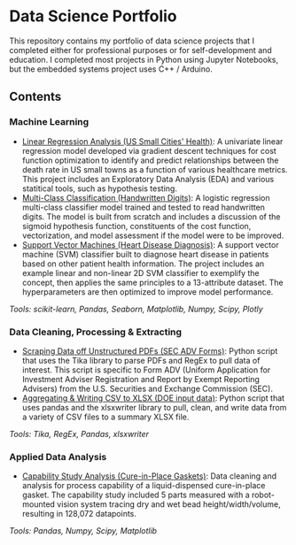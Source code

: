 # Data Science Portfolio

This repository contains my portfolio of data science projects that I completed either for professional purposes or for self-development and education. I completed most projects in Python using Jupyter Notebooks, but the embedded systems project uses C++ / Arduino.

## Contents

### Machine Learning

   - [Linear Regression Analysis (US Small Cities' Health)](https://github.com/c-coyne/data_science_portfolio/tree/main/Machine%20Learning/Project%201%20-%20Linear%20Regression%20(US%20Small%20Cities'%20Health)): A univariate linear regression model developed via gradient descent techniques for cost function optimization to identify and predict relationships between the death rate in US small towns as a function of various healthcare metrics. This project includes an Exploratory Data Analysis (EDA) and various statitical tools, such as hypothesis testing.
  - [Multi-Class Classification (Handwritten Digits)](https://github.com/c-coyne/data_science_portfolio/tree/main/Machine%20Learning/Project%202%20-%20Multi-Class%20Classification%20(Handwritten%20Digits)): A logistic regression multi-class classifier model trained and tested to read handwritten digits. The model is built from scratch and includes a discussion of the sigmoid hypothesis function, constituents of the cost function, vectorization, and model assessment if the model were to be improved.
  - [Support Vector Machines (Heart Disease Diagnosis)](https://github.com/c-coyne/data_science_portfolio/tree/main/Machine%20Learning/Project%203%20-%20SVM%20Classifiers%20(Heart%20Disease%20Diagnosis)): A support vector machine (SVM) classifier built to diagnose heart disease in patients based on other patient health information. The project includes an example linear and non-linear 2D SVM classifier to exemplify the concept, then applies the same principles to a 13-attribute dataset. The hyperparameters are then optimized to improve model performance.
  
  *Tools: scikit-learn, Pandas, Seaborn, Matplotlib, Numpy, Scipy, Plotly*

### Data Cleaning, Processing & Extracting

   - [Scraping Data off Unstructured PDFs (SEC ADV Forms)](https://github.com/c-coyne/data_science_portfolio/tree/main/Data%20Cleaning%2C%20Processing%20%26%20Extracting/Scraping%20Data%20off%20Unstructured%20PDFs%20(SEC%20ADV%20Forms)): Python script that uses the Tika library to parse PDFs and RegEx to pull data of interest. This script is specific to Form ADV (Uniform Application for Investment Adviser Registration and Report by Exempt Reporting Advisers) from the U.S. Securities and Exchange Commission (SEC).
   - [Aggregating & Writing CSV to XLSX (DOE input data)](https://github.com/c-coyne/data_science_portfolio/tree/main/Data%20Cleaning%2C%20Processing%20%26%20Extracting/Aggregating%20%26%20Writing%20CSV%20to%20XLSX%20(DOE%20input%20data)): Python script that uses pandas and the xlsxwriter library to pull, clean, and write data from a variety of CSV files to a summary XLSX file.
   
   *Tools: Tika, RegEx, Pandas, xlsxwriter*

### Applied Data Analysis

   - [Capability Study Analysis (Cure-in-Place Gaskets)](https://github.com/c-coyne/data_science_portfolio/tree/main/Applied%20Data%20Analysis/Cure-in-Place%20Gasket%20Process%20Capability): Data cleaning and analysis for process capability of a liquid-dispensed cure-in-place gasket. The capability study included 5 parts measured with a robot-mounted vision system tracing dry and wet bead height/width/volume, resulting in 128,072 datapoints.
   
   *Tools: Pandas, Numpy, Scipy, Matplotlib*


